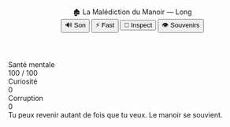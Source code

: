 <!DOCTYPE html>
<html lang="fr">
<head>
<meta charset="utf-8" />
<meta name="viewport" content="width=device-width,initial-scale=1" />
<title>La Malédiction du Manoir — Version Longue</title>
<style>
  @import url('https://fonts.googleapis.com/css2?family=Creepster&display=swap');

  :root{
    --accent:#ff3c00;
    --bg:#050506;
    --panel:rgba(0,0,0,0.78);
  }

  html,body{height:100%;margin:0;background:radial-gradient(circle at 25% 10%, #030304 8%, #0b0b0e 60%); color:#eee; font-family:'Creepster',cursive}
  #bg{position:fixed; inset:0; z-index:-4; background:url('https://i.ibb.co/ZTDCxmr/haunted-mansion-night.jpg') center/cover no-repeat; filter:brightness(0.22) contrast(1.02)}
  #fog{position:fixed; inset:0; z-index:-3; pointer-events:none; mix-blend-mode:screen; opacity:0.9}
  #flash{position:fixed; inset:0; z-index:9999; pointer-events:none; background:#fff; opacity:0; transition:opacity .08s linear}

  header{display:flex; justify-content:space-between; align-items:center; padding:12px 16px}
  .title{font-size:clamp(20px,4.5vw,34px); color:var(--accent); text-shadow:0 0 12px rgba(255,60,0,0.6)}
  .controls{display:flex; gap:8px}
  .btn{background:transparent; border:2px solid rgba(255,255,255,0.06); color:#fff; padding:8px 12px; border-radius:10px; cursor:pointer; font-family:inherit}
  .btn.active{background:var(--accent); color:#000; border-color:transparent}

  .hud{max-width:1100px;margin:12px auto; display:flex; gap:12px; align-items:center; justify-content:center; flex-wrap:wrap}
  .bar{background:#141414; border-radius:10px; padding:8px 10px; border:1px solid rgba(255,255,255,0.03); min-width:160px}
  .label{font-size:12px; color:rgba(255,255,255,0.7)}
  .meter{height:14px; background:#111; border-radius:8px; overflow:hidden; margin-top:6px; border:1px solid rgba(255,255,255,0.02)}
  .fill{height:100%; width:100%; transition:width .32s, background .32s}

  main{max-width:1000px;margin:14px auto 60px;padding:18px}
  #story{background:var(--panel); border:3px solid rgba(255,60,0,0.12); border-radius:12px; padding:20px; font-size:1.05rem; line-height:1.6; box-shadow:0 12px 40px rgba(0,0,0,.6); transition:transform .22s}
  .choices{display:flex; flex-direction:column; gap:12px; margin-top:14px}
  button.choice{background:#121214; color:var(--accent); border:2px solid var(--accent); padding:12px; border-radius:10px; cursor:pointer; font-size:1rem}
  button.choice:hover{background:var(--accent); color:#111; transform:scale(1.03)}

  .muted{color:rgba(255,255,255,0.7); font-size:13px}
  .small{font-size:12px;color:rgba(255,255,255,0.6)}

  /* ritual ui */
  #ritualBox{display:none;margin-top:14px;background:rgba(255,255,255,0.02); padding:12px;border-radius:8px}
  #ritualInput{font-size:1.1rem;padding:10px;width:60%;max-width:280px;border-radius:8px;border:none;text-align:center;background:#000;color:#fff}

  .shake{animation:shake .45s}
  @keyframes shake{0%{transform:translateX(0)}25%{transform:translateX(-12px)}50%{transform:translateX(10px)}75%{transform:translateX(-8px)}100%{transform:translateX(0)}}
  .low-sanity{filter:hue-rotate(-12deg) saturate(.6) blur(.4px)}
  .pulse{animation:pulse 1s infinite}
  @keyframes pulse{0%{box-shadow:0 0 6px rgba(255,0,0,0.18)}50%{box-shadow:0 0 18px rgba(255,0,0,0.44)}100%{box-shadow:0 0 6px rgba(255,0,0,0.18)}}

  .memoriesBox{position:fixed;left:10px;bottom:10px;background:rgba(0,0,0,0.6);padding:10px;border-radius:8px;border:1px solid rgba(255,255,255,0.04);font-size:13px}
  .memoriesBox .title{color:var(--accent);font-size:13px;margin-bottom:6px}

  footer{text-align:center;margin-top:12px;color:rgba(255,255,255,0.45);font-size:13px}

  @media(max-width:640px){main{padding:12px} button.choice{font-size:.95rem;padding:10px}}
</style>
</head>
<body>

<div id="bg"></div>
<canvas id="fog"></canvas>
<div id="flash"></div>

<header>
  <div class="title">🏚️ La Malédiction du Manoir — Long</div>
  <div class="controls">
    <button id="soundBtn" class="btn active">🔊 Son</button>
    <button id="fastBtn" class="btn">⚡ Fast</button>
    <button id="inspectBtn" class="btn">🔎 Inspect</button>
    <button id="memToggle" class="btn">👁️ Souvenirs</button>
  </div>
</header>

<div class="hud">
  <div class="bar" title="Santé mentale">
    <div class="label">Santé mentale</div>
    <div class="meter"><div id="sanityFill" class="fill" style="width:100%; background:linear-gradient(90deg,#00ff99,#0099ff)"></div></div>
    <div class="small" id="sanityText">100 / 100</div>
  </div>

  <div class="bar" title="Curiosité">
    <div class="label">Curiosité</div>
    <div class="meter"><div id="curiosityFill" class="fill" style="width:0%; background:linear-gradient(90deg,#66ccff,#00ddff)"></div></div>
    <div class="small" id="curiosityText">0</div>
  </div>

  <div class="bar" title="Corruption">
    <div class="label">Corruption</div>
    <div class="meter"><div id="corruptionFill" class="fill" style="width:0%; background:linear-gradient(90deg,#ffcc00,#ff4d4d)"></div></div>
    <div class="small" id="corruptionText">0</div>
  </div>
</div>

<main>
  <div id="story" role="main" aria-live="polite"></div>
</main>

<div class="memoriesBox" id="memoriesBox" style="display:none">
  <div class="title">Souvenirs & progression</div>
  <div id="memSummary" class="small">Aucun souvenir.</div>
  <div style="margin-top:8px"><button id="clearMem" class="btn">🗑️ Effacer souvenirs</button></div>
</div>

<footer>Tu peux revenir autant de fois que tu veux. Le manoir se souvient.</footer>

<!-- audio -->
<audio id="amb" src="https://cdn.pixabay.com/download/audio/2022/10/28/audio_5e6f6e7f2c.mp3?filename=horror-ambient-113870.mp3" loop></audio>
<audio id="thunder" src="https://actions.google.com/sounds/v1/weather/thunder_strike.ogg"></audio>
<audio id="shock" src="https://actions.google.com/sounds/v1/foley/metal_drop.ogg"></audio>
<audio id="typeok" src="https://actions.google.com/sounds/v1/cartoon/clang_and_wobble.ogg"></audio>
<audio id="typebad" src="https://actions.google.com/sounds/v1/cartoon/wood_plank_flicks.ogg"></audio>

<script>
/* =========================
   État & mémoire persistante
   ========================= */
let sanity = 100;
let curiosity = 0;
let corruption = 0;
let fastMode = false;
let soundOn = true;
let inspectMode = false;

// Persistent memory in localStorage
const STORAGE_KEY = 'manoir_long_memory_v1';
let memory = JSON.parse(localStorage.getItem(STORAGE_KEY)) || {
  runs:0,
  good:0,
  bad:0,
  maxSanity:100,
  totalCorruption:0,
  discoveredTrueName: false,
  trueName: null,
  souvenirs: []
};

/* DOM refs */
const storyEl = document.getElementById('story');
const sanityFill = document.getElementById('sanityFill');
const sanityText = document.getElementById('sanityText');
const curiosityFill = document.getElementById('curiosityFill');
const curiosityText = document.getElementById('curiosityText');
const corruptionFill = document.getElementById('corruptionFill');
const corruptionText = document.getElementById('corruptionText');

const amb = document.getElementById('amb');
const thunder = document.getElementById('thunder');
const shock = document.getElementById('shock');
const typeok = document.getElementById('typeok');
const typebad = document.getElementById('typebad');
const flash = document.getElementById('flash');
const fogCanvas = document.getElementById('fog');

const soundBtn = document.getElementById('soundBtn');
const fastBtn = document.getElementById('fastBtn');
const inspectBtn = document.getElementById('inspectBtn');
const memToggle = document.getElementById('memToggle');
const memoriesBox = document.getElementById('memoriesBox');
const memSummary = document.getElementById('memSummary');
const clearMem = document.getElementById('clearMem');

/* =========================
   Scenes & extended narrative
   ========================= */

/* We'll include many scenes; choices can carry deltas (curiosity/corruption/sanity)
   Scenes may set flags like ritual:true, mirror:true, discoverTrueName:true
*/

const scenes = {
  start: {
    text: () => getIntroText(),
    sanity: 0,
    fog: 0.18,
    choices: [
      { text: "Pousser la porte et entrer", next: "hall", curiosity: 2 },
      { text: "Faire demi-tour", next: "outside" }
    ]
  },

  outside: {
    text: "Tu pars en courant. La pluie efface tes pas. Peut-être reviendras-tu un autre jour.",
    sanity: +5,
    endText: "Tu as survécu. Mais certains rêves ne s'effacent pas."
  },

  hall: {
    text: "Le hall te reçoit avec des portraits qui semblent respirer. Une chandelle vacille, un courant d'air susurre un nom incompréhensible.",
    sanity: -5, fog:0.25,
    choices:[
      { text: "Suivre l'ombre", next: "corridor", curiosity:1 },
      { text: "Explorer la bibliothèque", next: "library", curiosity:3 },
      { text: "Monter l'escalier", next: "landing", curiosity:2 }
    ]
  },

  corridor: {
    text: "Un couloir étroit, tapis usé, une porte entrouverte laisse échapper une mélodie lointaine.",
    sanity: -8, fog:0.3,
    choices:[
      { text: "Entrer dans la chambre verrouillée", next: "lockedRoom", curiosity:3 },
      { text: "Poursuivre l'ombre", next: "mirrorRoom", curiosity:2 }
    ]
  },

  lockedRoom: {
    text: "La porte cède. Une petite chambre d'enfant, poupées silencieuses et une berceuse à moitié cassée. Un griffonnage au mur: des lettres effacées.",
    sanity: -10, curiosity:+4,
    choices:[
      { text: "Inspecter les poupées", next: "doll", curiosity:2 },
      { text: "Lire le griffonnage", next: "childName", curiosity:3 }
    ]
  },

  doll: {
    text: "Une poupée conserve une clef miniature. Dans le couvercle, une toute petite plaque avec un nom réduit: « ...EREL »",
    sanity:-6, curiosity:+2,
    choices:[
      { text: "Garder la clé", next: "keepKey", curiosity:+1 },
      { text: "La laisser", next: "lockedRoom" }
    ]
  },

  childName: {
    text: "Tu lis les lettres: peut-être le début du vrai nom du manoir. Tu sens une résonance. (Tu pourrais recoller les fragments plus tard.)",
    curiosity:+4,
    choices:[
      { text: "Noter le fragment", next: "lockedRoom" },
      { text: "Ignorer et partir", next: "hall" }
    ]
  },

  keepKey: {
    text: "Tu glisses la clé dans ta poche. Elle semble vibrer. Tu sens qu'elle pourrait ouvrir plus que des serrures.",
    curiosity:+2, corruption:+1,
    choices:[
      { text: "Remonter", next: "landing" },
      { text: "Explorer plus bas (sous-sol)", next: "trapdoor" }
    ]
  },

  landing: {
    text: "À l'étage, les portraits te regardent différemment. Il y a une porte vers le jardin de statues.",
    sanity:-4,
    choices:[
      { text: "Aller au jardin", next: "statues", curiosity:2 },
      { text: "Descendre à la cuisine", next: "kitchen" }
    ]
  },

  statues: {
    text: "Le jardin des statues est figé dans l'obscurité. Certaines t'observent même lorsque tu détournes le regard.",
    sanity:-10, fog:0.35,
    choices:[
      { text: "Approcher la statue centrale", next: "statueCenter", curiosity:3 },
      { text: "Fuir le jardin", next: "landing", sanity:+2 }
    ]
  },

  statueCenter: {
    text: "La statue tient une inscription: 'NOM VÉRITABLE: *XEREL'*. Le souffle du vent révèle d'autres lettres dans la mousse.",
    curiosity:+6,
    // If curiosity high and player has any prior fragment, reveal True Name opportunity
    choices:[
      { text: "Rassembler les fragments", next: "discoverTrueName" },
      { text: "Cacher et partir", next: "landing" }
    ]
  },

  discoverTrueName: {
    text: "En assemblant souvenirs et fragments (poupée, griffonnage, inscription), tu entends le vrai nom murmuré: « XEREL » — le manoir frissonne.",
    curiosity:+0,
    // mark discovery
    onEnter: ()=> { memory.discoveredTrueName = true; memory.trueName = "XEREL"; saveMemory(); addMemoryNote('Découvert: vrai nom XEREL'); },
    choices:[
      { text: "Prononcer le nom à voix basse", next: "sayTrueName", sanity:-6, corruption:+5 },
      { text: "Garder le secret", next: "landing" }
    ]
  },

  sayTrueName: {
    text: "Le nom résonne. Un chant ancien s'élève. L'atmosphère change: soit tu brises quelque chose, soit tu t'enchaînes.",
    sanity:-14, fog:0.6, flash:true,
    choices:[
      { text: "Souffler la lumière (libérer)", next: "chapel", curiosity:+2 },
      { text: "Boire du pouvoir (prendre)", next: "crypt", corruption:+10 }
    ]
  },

  mirrorRoom: {
    text: "La salle du miroir ancien. Le verre n'est pas tout à fait droit — il reflète des possibles.",
    sanity:-12, corruption:+4,
    choices:[
      { text: "Regarder longuement", next: "mirrorGaze", corruption:+3 },
      { text: "Briser le miroir", next: "mirrorBreak", corruption:+12 }
    ]
  },

  mirrorGaze: {
    text: "Ton reflet sourit d'une façon qui n'est pas la tienne. Tu sens ton esprit se fissurer.",
    sanity:-18, corruption:+8,
    endText: "Tu es aspiré. Le miroir garde une âme de plus."
  },

  mirrorBreak: {
    text: "Les éclats chantent. Tu vois des images d'autres vies. Une force t'a choisi.",
    sanity:-20, corruption:+18,
    endText: "Les fragments du monde se recomposent... sans toi."
  },

  library: {
    text: "Un grimoire reposait sur un pupitre. Les pages parlent d'un rituel et d'un mot-clef.",
    sanity:-6, curiosity:+2,
    choices:[
      { text: "Suivre les instructions (rituel)", next: "crypt", ritual:true },
      { text: "Emporter le grimoire (étudier plus tard)", next: "takeBook", curiosity:+3 }
    ]
  },

  takeBook: {
    text: "Tu caches le grimoire dans ta veste. Son odeur colle à ta peau. Parfois il chuchote des indices furtifs.",
    curiosity:+2, corruption:+2,
    choices:[
      { text: "Aller au sous-sol", next: "trapdoor" },
      { text: "Monter à l'étage", next: "landing" }
    ]
  },

  trapdoor: {
    text: "Le tapis cache une trappe. Un air froid suinte: quelque chose attend en bas.",
    sanity:-8, choices:[
      { text: "Descendre", next: "cellar", curiosity:+2 },
      { text: "Fermer et partir", next: "hall", sanity:+1 }
    ]
  },

  cellar: {
    text: "Le sous-sol sent la terre et le temps. Une dalle porte des symboles. Au fond, une chapelle oubliée.",
    sanity:-10, curiosity:+2, corruption:+2,
    choices:[
      { text: "Entrer dans la chapelle", next: "chapel" },
      { text: "Remonter à l'étage", next: "hall", sanity:+1 }
    ]
  },

  chapel: {
    text: "La chapelle est en ruine, mais une lumière persistante y filtre. Cierges éteints, mais le silence y guérit.",
    sanity:+12, fog:0.1,
    choices:[
      { text: "Réciter une prière silencieuse (purifier)", next: "purify", sanity:+10 },
      { text: "Utiliser le rituel pour toi", next: "crypt", ritual:true }
    ]
  },

  purify: {
    text: "Tu chantes doucement. Une brise purifie l'air, et les murs semblent respirer à nouveau.",
    sanity:+18, corruption:-10,
    endText: "La lumière gagne. Tu as brisé une partie de la malédiction. Pour aujourd'hui, le manoir s'apaise."
  },

  crypt: {
    text: "La crypte du gardien: une dalle, des inscriptions, et un cercle ancien. C'est ici que se joue le destin.",
    sanity:-14, fog:0.7,
    choices:[
      { text: "Accomplir le rituel (taper LUMEN)", next: "ritual", ritual:true },
      { text: "Refuser et fuir", next: "escape", sanity:+6 }
    ]
  },

  ritual: {
    // The ritual scene will trigger the mini-game typing "LUMEN"
    text: "Tu prépares le rituel. Pour tenter de libérer, tu dois taper le mot mystique *LUMEN* avant l'échéance.",
    sanity:-8, ritual:true
  },

  ritualSuccess: {
    text: "Les cierges s'élèvent, la pierre exhale une vapeur claire. Les chaînes des âmes se brisent.",
    sanity:+20, curiosity:+6, corruption:-18, endText: "Les esprits sont libérés. Le manoir se souvient de toi comme d'un libérateur."
  },

  ritualFail: {
    text: "Les mots se déchirent; l'obscurité se précipite. Quelque chose te touche et sourit.",
    sanity:-28, corruption:+25, endText: "Le rituel a échoué. Tu as donné au manoir ce dont il avait faim."
  },

  escape: {
    text: "Tu trouves une issue et t'éloignes en courant. Le manoir te regarde partir.",
    sanity:+6, endText: "Tu es libre, mais marqué pour toujours."
  },

  cryptBoss: {
    text: "Une présence ancienne se dresse: le Gardien. Il propose un marché — pouvoir contre âme.",
    sanity:-18, corruption:+10,
    choices:[
      { text: "Accepter le marché", next: "acceptBoss", corruption:+30 },
      { text: "Combattre (sacrifier curiosité)", next: "fightBoss", curiosity:-6 }
    ]
  },

  acceptBoss: {
    text: "Tu acceptes. Une force te traverse; tes mains ne te semblent plus appartenières.",
    sanity:-30, corruption:+40, endText: "Tu deviens le nouvel émissaire du manoir."
  },

  fightBoss: {
    text: "Tu luttes. Ce fut violent. Tu t'en sors mais transformé.",
    sanity:-20, curiosity:-6, endText: "Tu as survécu. Le manoir te respectera — et te craindra."
  },

  insanity: {
    text: "La peur t'a dévoré. Le monde vacille et la nuit devient éternelle.",
    sanity:-100, endText: "Tu as sombré dans la folie. Le manoir a gagné un murmure."
  }
};

/* =========================
   Helpers: memory & HUD
   ========================= */

function saveMemory(){
  localStorage.setItem(STORAGE_KEY, JSON.stringify(memory));
  renderMemorySummary();
}

function addMemoryNote(note){
  const ts = new Date().toISOString();
  memory.souvenirs.push({ note, ts });
  saveMemory();
}

function renderMemorySummary(){
  const s = memory;
  let text = `Parties: ${s.runs} · Bonnes: ${s.good} · Mauvaises: ${s.bad} · Corruption totale: ${s.totalCorruption} · Découvert: ${s.discoveredTrueName ? s.trueName : '—'}`;
  memSummary.innerText = text;
}

/* HUD update */
function updateHUD(){
  sanity = Math.max(0, Math.min(100, Math.round(sanity)));
  curiosity = Math.max(0, Math.min(100, Math.round(curiosity)));
  corruption = Math.max(0, Math.min(100, Math.round(corruption)));

  sanityFill.style.width = sanity + '%';
  sanityText.innerText = `${sanity} / 100`;
  curiosityFill.style.width = curiosity + '%';
  curiosityText.innerText = curiosity;
  corruptionFill.style.width = corruption + '%';
  corruptionText.innerText = corruption;

  if(sanity > 60) sanityFill.style.background = 'linear-gradient(90deg,#00ff99,#0099ff)';
  else if(sanity > 30) sanityFill.style.background = 'linear-gradient(90deg,#ffcc00,#ff6600)';
  else sanityFill.style.background = 'linear-gradient(90deg,#ff0000,#660000)';

  // ambience volume
  if(soundOn){
    const vol = Math.max(0.04, Math.min(0.45, 0.08 + (100 - sanity)/220));
    amb.volume = vol;
    if(amb.paused) amb.play().catch(()=>{/* autoplay blocked */});
  } else {
    amb.pause();
  }

  // visual cue
  if(sanity <= 25) storyEl.classList.add('low-sanity'); else storyEl.classList.remove('low-sanity');
  if(sanity <= 12) storyEl.classList.add('pulse'); else storyEl.classList.remove('pulse');

  // if sanity zero => insanity
  if(sanity <= 0) showEnd('insanity');
}

/* =========================
   Fog animation & effects
   ========================= */

const fctx = fogCanvas.getContext('2d');
let FWIDTH, FHEIGHT, fogParts = [];
function resizeFog(){ fogCanvas.width = window.innerWidth; fogCanvas.height = window.innerHeight; FWIDTH=fogCanvas.width; FHEIGHT=fogCanvas.height; }
window.addEventListener('resize', resizeFog);
function spawnFog(intensity=0.25){
  fogParts = [];
  const count = Math.round(20 + intensity*140);
  for(let i=0;i<count;i++){
    fogParts.push({x:Math.random()*FWIDTH, y:Math.random()*FHEIGHT, r:60+Math.random()*160, vx:(Math.random()-0.5)*0.35, vy:(Math.random()-0.5)*0.35, a:0.04+Math.random()*0.28, hue:190-Math.random()*40});
  }
}
function drawFog(){
  fctx.clearRect(0,0,FWIDTH,FHEIGHT);
  fogParts.forEach(p=>{
    const g = fctx.createRadialGradient(p.x,p.y,p.r*0.1,p.x,p.y,p.r);
    g.addColorStop(0, `hsla(${p.hue},80%,90%,${p.a*0.09})`);
    g.addColorStop(1, `hsla(${p.hue},80%,40%,0)`);
    fctx.fillStyle = g;
    fctx.fillRect(p.x-p.r,p.y-p.r,p.r*2,p.r*2);
    p.x += p.vx; p.y += p.vy;
    if(p.x < -p.r) p.x = FWIDTH + p.r;
    if(p.x > FWIDTH + p.r) p.x = -p.r;
    if(p.y < -p.r) p.y = FHEIGHT + p.r;
    if(p.y > FHEIGHT + p.r) p.y = -p.r;
  });
  requestAnimationFrame(drawFog);
}
resizeFog(); spawnFog(0.25); drawFog();

function triggerFlash(){
  flash.style.opacity = '1';
  thunder.currentTime = 0;
  if(soundOn) thunder.play();
  setTimeout(()=> flash.style.opacity = '0', 120);
}
function triggerShake(){
  storyEl.classList.add('shake');
  shock.currentTime = 0;
  if(soundOn) shock.play();
  setTimeout(()=> storyEl.classList.remove('shake'), 460);
}

/* =========================
   Scene renderer & navigation
   ========================= */

let currentScene = 'start';
function getIntroText(){
  if(memory.runs === 0) return "La pluie fouette la façade. Devant toi, un manoir au nom perdu attend. Entrer ? Il t'appellera peut-être...";
  if(memory.discoveredTrueName) return `Le manoir te reconnaît. Son vrai nom ( ${memory.trueName} ) résonne dans les pierres.`;
  if(memory.totalCorruption > 300) return "Les nuits auprès du manoir ont laissé des traces: un frisson familier te parcourt.";
  if(memory.good >= 2) return "Le manoir semble plus clément — ou peut-être te teste-t-il. Tu reviens, déterminé.";
  return "Tu reviens. Chaque retour t'apprend quelque chose. Le manoir a changé, et toi aussi.";
}

function applySceneDeltas(scene){
  if(!scene) return;
  if(typeof scene.sanity === 'number') sanity += scene.sanity;
  if(typeof scene.curiosity === 'number') curiosity += scene.curiosity;
  if(typeof scene.corruption === 'number') corruption += scene.corruption;
}

function showScene(name, opts = {}){
  const scene = scenes[name];
  if(!scene) return;
  currentScene = name;

  // apply base deltas
  if(typeof scene.sanity === 'number') sanity += scene.sanity;
  if(typeof scene.curiosity === 'number') curiosity += scene.curiosity;
  if(typeof scene.corruption === 'number') corruption += scene.corruption;

  updateHUD();

  // visual flags
  if(scene.flash) triggerFlash();
  if(scene.shake) triggerShake();
  spawnFog(scene.fog || 0.25);

  // handle onEnter function if present
  if(scene.onEnter) scene.onEnter();

  // build html
  let text = typeof scene.text === 'function' ? scene.text() : scene.text;
  let html = `<p>${text}</p>`;

  if(scene.choices){
    html += `<div class="choices">`;
    scene.choices.forEach(choice=>{
      // add data attributes for deltas
      const san = (choice.sanity ? ` data-sanity="${choice.sanity}"` : '');
      const cur = (choice.curiosity ? ` data-curiosity="${choice.curiosity}"` : '');
      const cor = (choice.corruption ? ` data-corruption="${choice.corruption}"` : '');
      html += `<button class="choice" ${san}${cur}${cor} data-next="${choice.next}" onclick="choiceClick(event)">${choice.text}</button>`;
    });
    html += `</div>`;
    storyEl.innerHTML = html;

    if(fastMode){
      setTimeout(()=> {
        const first = storyEl.querySelector('.choice');
        if(first) first.click();
      }, 600);
    }

  } else if(scene.endText){
    // terminal scene
    html += `<div style="margin-top:14px" class="muted">${scene.endText}</div>`;
    html += `<div class="choices" style="margin-top:12px"><button class="choice" onclick="finishRun('${name}')">Fin</button></div>`;
    storyEl.innerHTML = html;
  } else if(scene.ritual){
    // show ritual mini-game
    html += `<div id="ritualBox"><div class="muted">Tape le mot <b>LUMEN</b> dans la boîte ci-dessous avant la fin du temps imparti.</div>
             <div style="margin-top:10px"><input id="ritualInput" placeholder="Tape ici..." maxlength="20" autocapitalize="off" autocomplete="off"></div>
             <div class="muted small" style="margin-top:8px">Temps: <span id="ritualTimer">7</span>s</div></div>`;
    storyEl.innerHTML = html;
    startRitualMiniGame();
  } else {
    storyEl.innerHTML = html;
  }

  updateHUD();
}

/* handle choice click */
function choiceClick(e){
  const btn = e.currentTarget;
  const next = btn.getAttribute('data-next');
  const s = parseInt(btn.getAttribute('data-sanity') || '0', 10);
  const c = parseInt(btn.getAttribute('data-curiosity') || '0', 10);
  const corr = parseInt(btn.getAttribute('data-corruption') || '0', 10);
  if(s) sanity += s;
  if(c) curiosity += c;
  if(corr) corruption += corr;
  updateHUD();

  // special: if next is 'discoverTrueName' we mark memory
  if(next === 'discoverTrueName'){
    memory.discoveredTrueName = true;
    memory.trueName = memory.trueName || 'XEREL';
    addMemoryNote('Découverte du vrai nom: ' + memory.trueName);
  }

  // ritual handling
  if(next === 'ritual'){
    showScene('ritual');
    return;
  }

  // show next
  showScene(next);
}

/* finish run: update memory and present end */
function finishRun(sceneName){
  // classify run as good or bad based on corruption and scene
  memory.runs++;
  memory.totalCorruption += corruption;
  memory.maxSanity = Math.max(memory.maxSanity, sanity);

  // determine good vs bad
  const goodEndings = ['purify','ritualSuccess','ritualSuccess','escape','purify','chapel','ritualSuccess'];
  const isGood = (sanity > 30 && corruption < 40 && (goodEndings.includes(sceneName) || sceneName === 'ritualSuccess' || sceneName === 'purify'));
  if(isGood){
    memory.good++;
    addMemoryNote('Fin positive obtenue');
  } else {
    memory.bad++;
    addMemoryNote('Fin sombre obtenue');
  }

  saveMemory();

  // show a final cinematic text
  let finalText = '';
  if(memory.discoveredTrueName && sceneName === 'ritualSuccess'){
    finalText = `En ayant prononcé le vrai nom (${memory.trueName}), tu as accompli un acte rare: la libération totale. Le manoir s'effondre en paix. FIN SECRÈTE.`;
    addMemoryNote('Fin secrète: vraie libération');
  } else if(isGood){
    finalText = 'Tu as quitté le manoir, la lumière au coeur. Le monde est moins lourd ce soir.';
  } else if(sanity <= 0){
    finalText = 'Ta raison a succombé. Le manoir a gagné une nouvelle voix.';
  } else {
    finalText = 'Le manoir se referme sur ce qui reste de toi. Une cicatrice parmi d\'autres.';
  }

  // present cinematic
  storyEl.innerHTML = `<p style="font-size:1.1rem">${finalText}</p>
    <div style="margin-top:12px" class="muted">Souvenirs acquis: ${memory.souvenirs.length}</div>
    <div class="choices" style="margin-top:14px">
      <button class="choice" onclick="restartFromEnd()">🔁 Rejouer (revenir au début)</button>
      <button class="choice" onclick="exportMemory()">📋 Exporter souvenirs</button>
    </div>`;

  // save memory already done
}

/* restart helpers */
function restartFromEnd(){
  sanity = 100; curiosity = 0; corruption = 0;
  updateHUD(); spawnFog(0.25); showScene('start');
}

/* =========================
   Ritual mini-game: typing "LUMEN"
   ========================= */

let ritualActive = false;
let ritualTimer = null;

function startRitualMiniGame(){
  ritualActive = true;
  const timeLimit = 7000; // ms
  const input = document.getElementById('ritualInput');
  const timerSpan = document.getElementById('ritualTimer');
  input.value = '';
  input.focus();

  let remaining = Math.ceil(timeLimit / 1000);
  timerSpan.innerText = remaining;

  ritualTimer = setInterval(()=>{
    remaining--;
    if(remaining <= 0){
      clearInterval(ritualTimer);
      if(ritualActive) ritualFail();
    } else {
      timerSpan.innerText = remaining;
    }
  }, 1000);

  const deadline = Date.now() + timeLimit;
  const checker = setInterval(()=>{
    if(!ritualActive){ clearInterval(checker); return; }
    if(Date.now() >= deadline){
      clearInterval(checker);
      if(ritualActive) ritualFail();
    }
  }, 150);

  const onInput = (e) => {
    const v = input.value.trim().toLowerCase();
    if(v === 'lumen'){
      ritualActive = false;
      clearInterval(ritualTimer);
      input.removeEventListener('input', onInput);
      typeok.currentTime = 0; if(soundOn) typeok.play();
      ritualSuccess();
    }
  };
  input.addEventListener('input', onInput);

  input.addEventListener('keydown', (ev)=>{
    if(ev.key === 'Enter'){
      if(input.value.trim().toLowerCase() === 'lumen'){
        ritualActive = false;
        clearInterval(ritualTimer);
        input.removeEventListener('input', onInput);
        typeok.currentTime = 0; if(soundOn) typeok.play();
        ritualSuccess();
      } else {
        typebad.currentTime = 0; if(soundOn) typebad.play();
      }
    }
  });

  // small flash + fog intensify
  triggerFlash();
  spawnFog(0.9);
}

function ritualSuccess(){
  ritualActive = false;
  spawnFog(0.12);
  sanity += 20; curiosity += 6; corruption = Math.max(0, corruption - 18);
  updateHUD();
  addMemoryNote('Rituel réussi');
  showScene('ritualSuccess');
}

function ritualFail(){
  ritualActive = false;
  spawnFog(0.85);
  sanity -= 28; corruption += 25;
  updateHUD();
  addMemoryNote('Rituel raté');
  showScene('ritualFail');
}

/* =========================
   Memory UI & utilities
   ========================= */

function saveMemory(){
  localStorage.setItem(STORAGE_KEY, JSON.stringify(memory));
}

function exportMemory(){
  const txt = JSON.stringify(memory, null, 2);
  navigator.clipboard.writeText(txt).then(()=> alert('Souvenirs copiés dans le presse-papiers.'));
}

function toggleMemories(){
  memoriesBox.style.display = (memoriesBox.style.display === 'none' ? 'block' : 'none');
  renderMemorySummary();
}

clearMem.addEventListener('click', ()=>{
  if(confirm('Effacer toutes les données locales (souvenirs) ?')){
    localStorage.removeItem(STORAGE_KEY);
    memory = { runs:0, good:0, bad:0, maxSanity:100, totalCorruption:0, discoveredTrueName:false, trueName:null, souvenirs:[] };
    renderMemorySummary();
    alert('Souvenirs effacés.');
  }
});

memToggle.addEventListener('click', toggleMemories);

/* render summary */
function renderMemorySummary(){
  memSummary.innerText = `Parties: ${memory.runs} · Bonnes: ${memory.good} · Mauvaises: ${memory.bad} · Corruption: ${memory.totalCorruption} · TrueName: ${memory.discoveredTrueName ? memory.trueName : '—'}`;
}

/* =========================
   Controls binding & init
   ========================= */

soundBtn.addEventListener('click', ()=>{
  soundOn = !soundOn;
  soundBtn.classList.toggle('active', soundOn);
  soundBtn.innerText = soundOn ? '🔊 Son' : '🔇 Muet';
  updateHUD();
});

fastBtn.addEventListener('click', ()=>{
  fastMode = !fastMode;
  fastBtn.classList.toggle('active', fastMode);
  fastBtn.innerText = fastMode ? '⚡ Fast (ON)' : '⚡ Fast';
});

inspectBtn.addEventListener('click', ()=>{
  inspectMode = !inspectMode;
  inspectBtn.classList.toggle('active', inspectMode);
  if(inspectMode){
    alert(`DEBUG — curiosity: ${curiosity}, corruption: ${corruption}, sanity: ${sanity}`);
  }
});

/* keyboard: Enter triggers first choice; background click triggers thunder flash for fun */
window.addEventListener('keydown', (e) => {
  if(e.key === 'Enter' && !ritualActive){
    const first = storyEl.querySelector('.choice');
    if(first) first.click();
  }
});

document.getElementById('bg').addEventListener('click', ()=> { triggerFlash(); });

/* initial */
updateHUD();
renderMemorySummary();
spawnFog(0.25);
showScene('start');
if(soundOn){ amb.volume = 0.12; amb.play().catch(()=>{/* autoplay may be blocked */}); }

</script>
</body>
</html>
